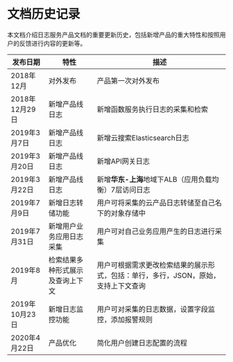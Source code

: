 # 文档历史记录

本文档介绍日志服务产品文档的重要更新历史，包括新增产品的重大特性和按照用户的反馈进行内容的更新等。

|发布日期|特性|描述|
|-|-|-|
|2018年12月|对外发布|产品第一次对外发布|
|2018年12月29日|新增产品线日志|新增函数服务执行日志的采集和检索|
|2019年3月7日|新增产品线日志|新增云搜索Elasticsearch日志|
|2019年3月20日|新增产品线日志|新增API网关日志|
|2019年3月22日|新增产品线日志|新增**华东-上海**地域下ALB（应用负载均衡）7层访问日志|
|2019年7月9日|新增日志转储功能|用户可将采集的云产品日志转储至自己名下的对象存储中|
|2019年7月31日|新增用户业务应用日志采集|用户可对自己业务应用产生的日志进行采集|
|2019年8月|检索结果多种形式展示及查询上下文|用户可根据需求更改检索结果的展示形式，包括：单行，多行，JSON，原始，支持上下文查询|
|2019年10月23日|新增日志监控功能|用户可对采集的日志数据，设置字段监控，添加报警规则|
|2020年4月22日|产品优化|简化用户创建日志配置的流程|
